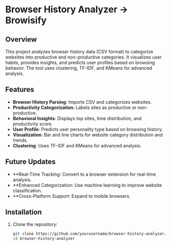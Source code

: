 
# Browser History Analyzer -> Browisify

## Overview
This project analyzes browser history data (CSV format) to categorize websites into productive and non-productive categories. It visualizes user habits, provides insights, and predicts user profiles based on browsing behavior. The tool uses clustering, TF-IDF, and KMeans for advanced analysis.

## Features
- **Browser History Parsing**: Imports CSV and categorizes websites.
- **Productivity Categorization**: Labels sites as productive or non-productive.
- **Behavioral Insights**: Displays top sites, time distribution, and productivity score.
- **User Profile**: Predicts user personality type based on browsing history.
- **Visualization**: Bar and line charts for website category distribution and trends.
- **Clustering**: Uses TF-IDF and KMeans for advanced analysis.

## Future Updates
- **Real-Time Tracking: Convert to a browser extension for real-time analysis.
- **Enhanced Categorization: Use machine learning to improve website classification.
- **Cross-Platform Support: Expand to mobile browsers.


## Installation

1. Clone the repository:
   ```bash
   git clone https://github.com/yourusername/browser-history-analyzer.git
   cd browser-history-analyzer
